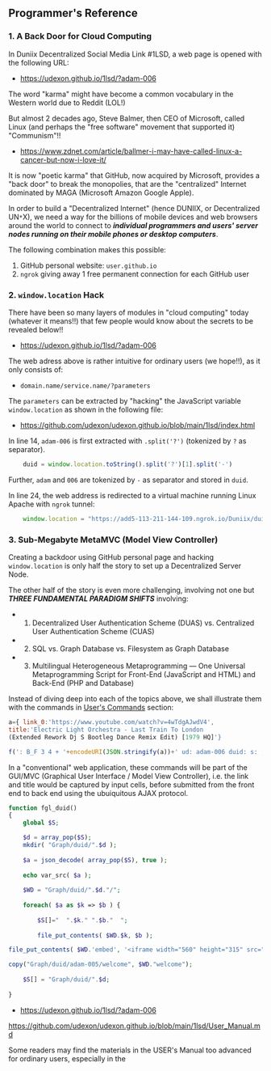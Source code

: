 ## Programmer's Reference

### 1. A Back Door for Cloud Computing

In Duniix Decentralized Social Media Link #1LSD, a web page is opened with the following URL:

- <a href="https://udexon.github.io/1lsd/?adam-006">https://udexon.github.io/1lsd/?adam-006</a>



The word "karma" might have become a common vocabulary in the Western world due to Reddit (LOL!)

But almost 2 decades ago, Steve Balmer, then CEO of Microsoft, called Linux (and perhaps the "free software" movement that supported it) "Communism"!!

- https://www.zdnet.com/article/ballmer-i-may-have-called-linux-a-cancer-but-now-i-love-it/

It is now "poetic karma" that GitHub, now acquired by Microsoft, provides a "back door" to break the monopolies, that are the "centralized" Internet dominated by MAGA (Microsoft Amazon Google Apple).

In order to build a "Decentralized Internet" (hence DUNIIX, or Decentralized UN`*`X), we need a way for the billions of mobile devices and web browsers around the world to connect to ___individual programmers and users' server nodes running on their mobile phones or desktop computers___. 

The following combination makes this possible:

1. GitHub personal website: `user.github.io`
2. `ngrok` giving away 1 free permanent connection for each GitHub user

### 2. `window.location` Hack

There have been so many layers of modules in "cloud computing" today (whatever it means!!) that few people would know about the secrets to be revealed below!!

- <a href="https://udexon.github.io/1lsd/?adam-006">https://udexon.github.io/1lsd/?adam-006</a>

The web adress above is rather intuitive for ordinary users (we hope!!), as it only consists of:

- `domain.name/service.name/?parameters`

The `parameters` can be extracted by "hacking" the JavaScript variable `window.location` as shown in the following file:

- https://github.com/udexon/udexon.github.io/blob/main/1lsd/index.html

In line 14, `adam-006` is first extracted with `.split('?')` (tokenized by `?` as separator).

```js
    duid = window.location.toString().split('?')[1].split('-')
```

Further, `adam` and `006` are tokenized by `-` as separator and stored in `duid`.

In line 24, the web address is redirected to a virtual machine running Linux Apache with `ngrok` tunnel:

```js
    window.location = "https://add5-113-211-144-109.ngrok.io/Duniix/duid-nn.php?nn="+nn+"&id="+id
```

### 3. Sub-Megabyte MetaMVC (Model View Controller)

Creating a backdoor using GitHub personal page and hacking `window.location` is only half the story to set up a Decentralized Server Node.

The other half of the story is even more challenging, involving not one but ___THREE FUNDAMENTAL PARADIGM SHIFTS___ involving:

- 1. Decentralized User Authentication Scheme (DUAS) vs. Centralized User Authentication Scheme (CUAS)
- 2. SQL vs. Graph Database vs. Filesystem as Graph Database
- 3. Multilingual Heterogeneous Metaprogramming — One Universal Metaprogramming Script for Front-End (JavaScript and HTML) and Back-End (PHP and Database)

Instead of diving deep into each of the topics above, we shall illustrate them with the commands in
 <a href="https://github.com/udexon/udexon.github.io/blob/main/1lsd/User_Manual.md#-users-commands-">User's Commands</a> section:

```js
a={ link_0:'https://www.youtube.com/watch?v=4wTdgAJwdV4', 
title:'Electric Light Orchestra - Last Train To London 
(Extended Rework Dj S Bootleg Dance Remix Edit) [1979 HQ]'}

f(': B_F 3 4 + '+encodeURI(JSON.stringify(a))+' ud: adam-006 duid: s: ; AJAX')
```

In a "conventional" web application, these commands will be part of the GUI/MVC (Graphical User Interface / Model View Controller), i.e. the link and title would be captured by input cells, before submitted from the front end to back end using the ubuiquitous AJAX protocol.

```PHP
function fgl_duid()
{
    global $S;

    $d = array_pop($S);
    mkdir( "Graph/duid/".$d );
    
    $a = json_decode( array_pop($S), true );
    
    echo var_src( $a );
    
    $WD = "Graph/duid/".$d."/";
    
    foreach( $a as $k => $b ) {
    
        $S[]="  ".$k." ".$b."  ";
        
        file_put_contents( $WD.$k, $b ); 

file_put_contents( $WD.'embed', '<iframe width="560" height="315" src="https://www.youtube.com/embed/'.substr($a['link_0'],32,11).'" title="YouTube video player" frameborder="0" allow="accelerometer; autoplay; clipboard-write; encrypted-media; gyroscope; picture-in-picture" allowfullscreen></iframe>' );

copy("Graph/duid/adam-005/welcome", $WD."welcome");
    
    $S[] = "Graph/duid/".$d;
    
}

```

- <a href="https://udexon.github.io/1lsd/?adam-006">https://udexon.github.io/1lsd/?adam-006</a>

https://github.com/udexon/udexon.github.io/blob/main/1lsd/User_Manual.md

Some readers may find the materials in the USER's Manual too advanced for ordinary users, especially in the
